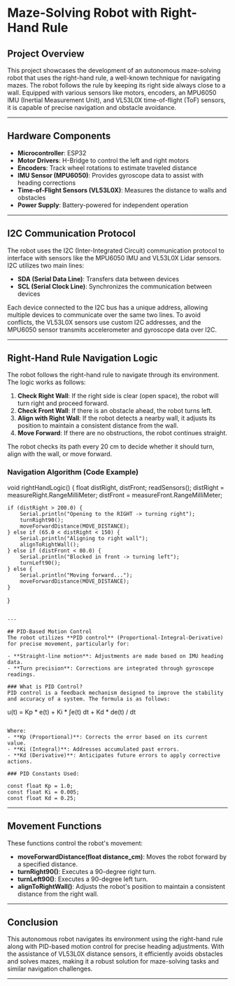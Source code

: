 # Maze-Solving Robot with Right-Hand Rule

## Project Overview  
This project showcases the development of an autonomous maze-solving robot that uses the right-hand rule, a well-known technique for navigating mazes. The robot follows the rule by keeping its right side always close to a wall. Equipped with various sensors like motors, encoders, an MPU6050 IMU (Inertial Measurement Unit), and VL53L0X time-of-flight (ToF) sensors, it is capable of precise navigation and obstacle avoidance.

---

## Hardware Components

- **Microcontroller**: ESP32
- **Motor Drivers**: H-Bridge to control the left and right motors
- **Encoders**: Track wheel rotations to estimate traveled distance
- **IMU Sensor (MPU6050)**: Provides gyroscope data to assist with heading corrections
- **Time-of-Flight Sensors (VL53L0X)**: Measures the distance to walls and obstacles
- **Power Supply**: Battery-powered for independent operation

---

## I2C Communication Protocol  
The robot uses the I2C (Inter-Integrated Circuit) communication protocol to interface with sensors like the MPU6050 IMU and VL53L0X Lidar sensors. I2C utilizes two main lines:

- **SDA (Serial Data Line)**: Transfers data between devices
- **SCL (Serial Clock Line)**: Synchronizes the communication between devices

Each device connected to the I2C bus has a unique address, allowing multiple devices to communicate over the same two lines. To avoid conflicts, the VL53L0X sensors use custom I2C addresses, and the MPU6050 sensor transmits accelerometer and gyroscope data over I2C.

---

## Right-Hand Rule Navigation Logic  
The robot follows the right-hand rule to navigate through its environment. The logic works as follows:

1. **Check Right Wall**: If the right side is clear (open space), the robot will turn right and proceed forward.
2. **Check Front Wall**: If there is an obstacle ahead, the robot turns left.
3. **Align with Right Wall**: If the robot detects a nearby wall, it adjusts its position to maintain a consistent distance from the wall.
4. **Move Forward**: If there are no obstructions, the robot continues straight.

The robot checks its path every 20 cm to decide whether it should turn, align with the wall, or move forward.

### Navigation Algorithm (Code Example)

void rightHandLogic() {
    float distRight, distFront;
    readSensors();
    distRight = measureRight.RangeMilliMeter;
    distFront = measureFront.RangeMilliMeter;

    if (distRight > 200.0) {
        Serial.println("Opening to the RIGHT -> turning right");
        turnRight90();
        moveForwardDistance(MOVE_DISTANCE);
    } else if (65.0 < distRight < 150) {
        Serial.println("Aligning to right wall");
        alignToRightWall();
    } else if (distFront < 80.0) {
        Serial.println("Blocked in front -> turning left");
        turnLeft90();
    } else {
        Serial.println("Moving forward...");
        moveForwardDistance(MOVE_DISTANCE);
    }
}
```

---

## PID-Based Motion Control  
The robot utilizes **PID control** (Proportional-Integral-Derivative) for precise movement, particularly for:

- **Straight-line motion**: Adjustments are made based on IMU heading data.
- **Turn precision**: Corrections are integrated through gyroscope readings.

### What is PID Control?  
PID control is a feedback mechanism designed to improve the stability and accuracy of a system. The formula is as follows:

```
u(t) = Kp * e(t) + Ki * ∫e(t) dt + Kd * de(t) / dt
```

Where:
- **Kp (Proportional)**: Corrects the error based on its current value.
- **Ki (Integral)**: Addresses accumulated past errors.
- **Kd (Derivative)**: Anticipates future errors to apply corrective actions.

### PID Constants Used:

const float Kp = 1.0;
const float Ki = 0.005;
const float Kd = 0.25;
```

---

## Movement Functions  
These functions control the robot's movement:

- **moveForwardDistance(float distance_cm)**: Moves the robot forward by a specified distance.
- **turnRight90()**: Executes a 90-degree right turn.
- **turnLeft90()**: Executes a 90-degree left turn.
- **alignToRightWall()**: Adjusts the robot's position to maintain a consistent distance from the right wall.

---

## Conclusion  
This autonomous robot navigates its environment using the right-hand rule along with PID-based motion control for precise heading adjustments. With the assistance of VL53L0X distance sensors, it efficiently avoids obstacles and solves mazes, making it a robust solution for maze-solving tasks and similar navigation challenges.

---

